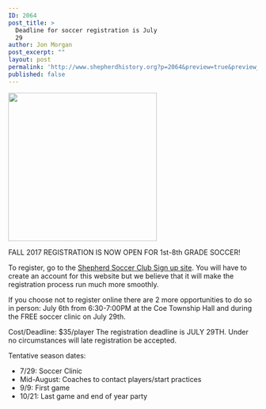 ```yaml
---
ID: 2064
post_title: >
  Deadline for soccer registration is July
  29
author: Jon Morgan
post_excerpt: ""
layout: post
permalink: 'http://www.shepherdhistory.org?p=2064&preview=true&preview_id=2064'
published: false
---
```

<img title="" src="http://www.shepherdhistory.org/wp-content/uploads/2017/06/null-8.png" alt="" width="300" height="300" />

FALL 2017 REGISTRATION IS NOW OPEN FOR 1st-8th GRADE SOCCER!

To register, go to the <a href="leagues.bluesombrero.com/shepherdsoccer">Shepherd Soccer Club Sign up site</a>. You will have to create an account for this website but we believe that it will make the registration process run much more smoothly.

If you choose not to register online there are 2 more opportunities to do so in person: July 6th from 6:30-7:00PM at the Coe Township Hall and during the FREE soccer clinic on July 29th.

Cost/Deadline: $35/player The registration deadline is JULY 29TH. Under no circumstances will late registration be accepted.

Tentative season dates:
<ul>
 	<li>7/29: Soccer Clinic</li>
 	<li>Mid-August: Coaches to contact players/start practices</li>
 	<li>9/9: First game</li>
 	<li>10/21: Last game and end of year party</li>
</ul>